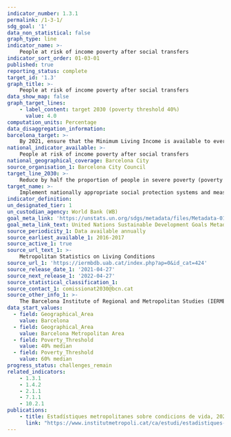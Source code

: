 ```yaml
---
indicator_number: 1.3.1
permalink: /1-3-1/
sdg_goal: '1'
data_non_statistical: false
graph_type: line
indicator_name: >-
    People at risk of income poverty after social transfers
indicator_sort_order: 01-03-01
published: true
reporting_status: complete
target_id: '1.3'
graph_title: >-
    People at risk of income poverty after social transfers
data_show_map: false
graph_target_lines:
    - label_content: target 2030 (poverty threshold 40%)
      value: 4.0
computation_units: Percentage
data_disaggregation_information: 
barcelona_target: >-
    By 2021, ensure that the Minimum Living Income is available to everyone who needs it
national_indicator_available: >-
    People at risk of income poverty after social transfers
national_geographical_coverage: Barcelona City
source_organisation_1: Barcelona City Council
target_line_2030: >-
    Reduce by half the proportion of people in severe poverty (poverty threshold  40% of the median annual income per consumption unit)
target_name: >-
    Implement nationally appropriate social protection systems and measures for all, including minimum levels and, by 2030, achieving substantial coverage of the poor and the vulnerable
indicator_definition:
un_designated_tier: 1
un_custodian_agency: World Bank (WB)
goal_meta_link: 'https://unstats.un.org/sdgs/metadata/files/Metadata-01-01-01a.pdf'
goal_meta_link_text: United Nations Sustainable Development Goals Metadata (pdf 894kB)
source_periodicity_1: Data available annually
source_earliest_available_1: 2016-2017
source_active_1: true
source_url_text_1: >-
    Metropolitan Statistics on Living Conditions
source_url_1: 'https://iermbdb.uab.cat/index.php?ap=0&id_cat=424'
source_release_date_1: '2021-04-27'
source_next_release_1: '2022-04-27'
source_statistical_classification_1: 
source_contact_1: comissionat2030@bcn.cat
source_other_info_1: >-
    The Barcelona Institute of Regional and Metropolitan Studies (IERMB)
data_start_values:
  - field: Geographical_Area
    value: Barcelona
  - field: Geographical_Area  
    value: Barcelona Metropolitan Area
  - field: Poverty_Threshold
    value: 40% median
  - field: Poverty_Threshold
    value: 60% median
progress_status: challenges_remain
related_indicators: 
    - 1.3.1
    - 1.4.2
    - 2.1.1
    - 7.1.1
    - 10.2.1
publications:
    - title: Estadístiques metropolitanes sobre condicions de vida, 2022-2023. Resultats sintètics
      link: "https://www.institutmetropoli.cat/ca/estudi/estadistiques-metropolitanes-sobre-condicions-vida-2022-2023/"
---
```


